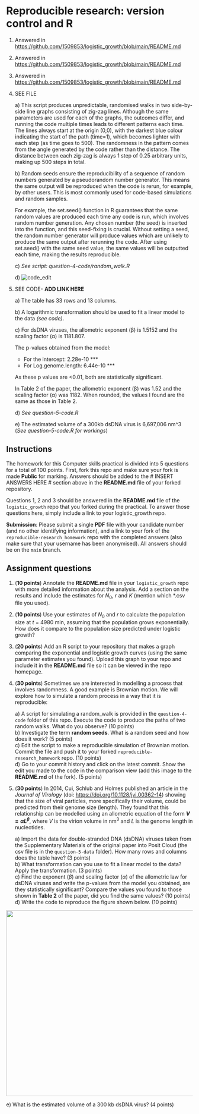 # Reproducible research: version control and R

1) Answered in https://github.com/1509853/logistic_growth/blob/main/README.md
2) Answered in https://github.com/1509853/logistic_growth/blob/main/README.md
3) Answered in https://github.com/1509853/logistic_growth/blob/main/README.md
4) SEE FILE

   a) This script produces unpredictable, randomised walks in two side-by-side line graphs consisting of zig-zag lines. Although the same parameters are used for each of the graphs, the outcomes differ, and running the code multiple times leads to different patterns each time. The lines always start at the origin (0,0), with the darkest blue colour indicating the start of the path (time=1), which becomes lighter with each step (as time goes to 500). The randomness in the pattern comes from the angle generated by the code rather than the distance. The distance between each zig-zag is always 1 step of 0.25 arbitrary units, making up 500 steps in total.

   b) Random seeds ensure the reproducibility of a sequence of random numbers generated by a pseudorandom number generator. This means the same output will be reproduced when the code is rerun, for example, by other users. This is most commonly used for code-based simulations and random samples. 
 
   For example, the set.seed() function in R guarantees that the same random values are produced each time any code is run, which involves random number generation. Any chosen number (the seed) is inserted into the function, and this seed-fixing is crucial. Without setting a seed, the random number generator will produce values which are unlikely to produce the same output after rerunning the code. After using set.seed() with the same seed value, the same values will be outputted each time, making the results reproducible. 


   c) _See script: question-4-code/random_walk.R_

   d) 
   ![code_edit](https://github.com/user-attachments/assets/4f456e83-90fe-457c-a1e7-1cc46f336861)


6) SEE CODE- **ADD LINK HERE**

   a) The table has 33 rows and 13 columns. 

   b) A logarithmic transformation should be used to fit a linear model to the data _(see code)_. 

   c) For dsDNA viruses, the allometric exponent (β) is 1.5152  and the scaling factor (α) is 1181.807.

      The p-values obtained from the model:
      - For the intercept: 2.28e-10 ***
      - For Log.genome.length: 6.44e-10 ***

      As these p values are <0.01, both are statistically significant.
   
      In Table 2 of the paper, the allometric exponent (β) was 1.52 and the scaling factor (α) was 1182. When rounded, the values I found are the same as those in Table 2. 

   d) _See question-5-code.R_
   
   e) The estimated volume of a 300kb dsDNA virus is 6,697,006 nm^3 (_See question-5-code.R for workings_)




## Instructions

The homework for this Computer skills practical is divided into 5 questions for a total of 100 points. First, fork this repo and make sure your fork is made **Public** for marking. Answers should be added to the # INSERT ANSWERS HERE # section above in the **README.md** file of your forked repository.

Questions 1, 2 and 3 should be answered in the **README.md** file of the `logistic_growth` repo that you forked during the practical. To answer those questions here, simply include a link to your logistic_growth repo.

**Submission**: Please submit a single **PDF** file with your candidate number (and no other identifying information), and a link to your fork of the `reproducible-research_homework` repo with the completed answers (also make sure that your username has been anonymised). All answers should be on the `main` branch.

## Assignment questions 

1) (**10 points**) Annotate the **README.md** file in your `logistic_growth` repo with more detailed information about the analysis. Add a section on the results and include the estimates for $N_0$, $r$ and $K$ (mention which *.csv file you used).
   
2) (**10 points**) Use your estimates of $N_0$ and $r$ to calculate the population size at $t$ = 4980 min, assuming that the population grows exponentially. How does it compare to the population size predicted under logistic growth? 

3) (**20 points**) Add an R script to your repository that makes a graph comparing the exponential and logistic growth curves (using the same parameter estimates you found). Upload this graph to your repo and include it in the **README.md** file so it can be viewed in the repo homepage.
   
4) (**30 points**) Sometimes we are interested in modelling a process that involves randomness. A good example is Brownian motion. We will explore how to simulate a random process in a way that it is reproducible:

   a) A script for simulating a random_walk is provided in the `question-4-code` folder of this repo. Execute the code to produce the paths of two random walks. What do you observe? (10 points) \
   b) Investigate the term **random seeds**. What is a random seed and how does it work? (5 points) \
   c) Edit the script to make a reproducible simulation of Brownian motion. Commit the file and push it to your forked `reproducible-research_homework` repo. (10 points) \
   d) Go to your commit history and click on the latest commit. Show the edit you made to the code in the comparison view (add this image to the **README.md** of the fork). (5 points) 

5) (**30 points**) In 2014, Cui, Schlub and Holmes published an article in the *Journal of Virology* (doi: https://doi.org/10.1128/jvi.00362-14) showing that the size of viral particles, more specifically their volume, could be predicted from their genome size (length). They found that this relationship can be modelled using an allometric equation of the form **$`V = \alpha L^{\beta}`$**, where $`V`$ is the virion volume in nm<sup>3</sup> and $`L`$ is the genome length in nucleotides.

   a) Import the data for double-stranded DNA (dsDNA) viruses taken from the Supplementary Materials of the original paper into Posit Cloud (the csv file is in the `question-5-data` folder). How many rows and columns does the table have? (3 points)\
   b) What transformation can you use to fit a linear model to the data? Apply the transformation. (3 points) \
   c) Find the exponent ($\beta$) and scaling factor ($\alpha$) of the allometric law for dsDNA viruses and write the p-values from the model you obtained, are they statistically significant? Compare the values you found to those shown in **Table 2** of the paper, did you find the same values? (10 points) \
   d) Write the code to reproduce the figure shown below. (10 points) 

  <p align="center">
     <img src="https://github.com/josegabrielnb/reproducible-research_homework/blob/main/question-5-data/allometric_scaling.png" width="600" height="500">
  </p>

  e) What is the estimated volume of a 300 kb dsDNA virus? (4 points) 
